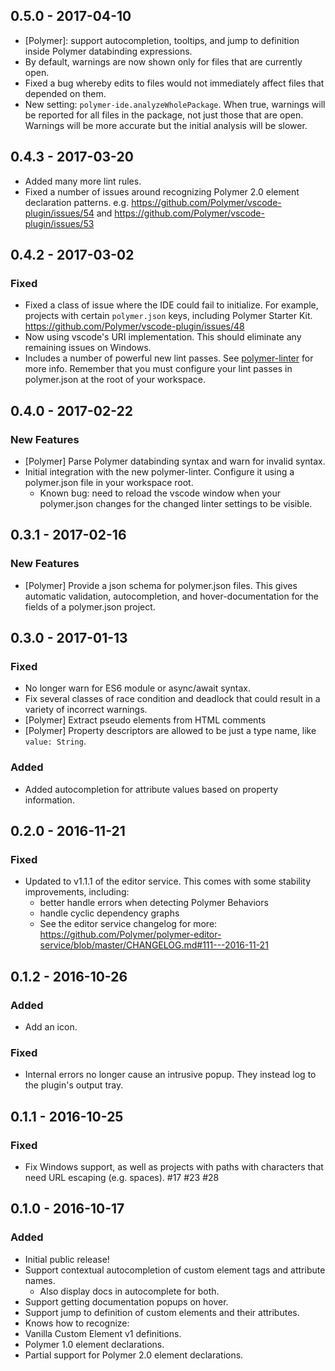 <!--
  PRs should document any user-visible changes in the Unreleased section.
  Uncomment out the header as necessary.
-->

<!--## [Unreleased]-->

## 0.5.0 - 2017-04-10

* [Polymer]: support autocompletion, tooltips, and jump to definition inside Polymer databinding expressions.
* By default, warnings are now shown only for files that are currently open.
* Fixed a bug whereby edits to files would not immediately affect files that depended on them.
* New setting: `polymer-ide.analyzeWholePackage`. When true, warnings will be reported for all files in the package, not just those that are open. Warnings will be more accurate but the initial analysis will be slower.

## 0.4.3 - 2017-03-20

* Added many more lint rules.
* Fixed a number of issues around recognizing Polymer 2.0 element declaration patterns. e.g. https://github.com/Polymer/vscode-plugin/issues/54 and https://github.com/Polymer/vscode-plugin/issues/53

## 0.4.2 - 2017-03-02

### Fixed

* Fixed a class of issue where the IDE could fail to initialize. For example, projects with certain `polymer.json` keys, including Polymer Starter Kit. https://github.com/Polymer/vscode-plugin/issues/48
* Now using vscode's URI implementation. This should eliminate any remaining issues on Windows.
* Includes a number of powerful new lint passes. See [polymer-linter](https://github.com/Polymer/polymer-linter/blob/master/CHANGELOG.md#015---2017-03-03) for more info. Remember that you must configure your lint passes in polymer.json at the root of your workspace.


## 0.4.0 - 2017-02-22

### New Features

* [Polymer] Parse Polymer databinding syntax and warn for invalid syntax.
* Initial integration with the new polymer-linter. Configure it using a polymer.json file in your workspace root.
  * Known bug: need to reload the vscode window when your polymer.json changes for the changed linter settings to be visible.

## 0.3.1 - 2017-02-16

### New Features

* [Polymer] Provide a json schema for polymer.json files. This gives automatic validation, autocompletion, and hover-documentation for the fields of a polymer.json project.

## 0.3.0 - 2017-01-13

### Fixed

* No longer warn for ES6 module or async/await syntax.
* Fix several classes of race condition and deadlock that could result in a variety of incorrect warnings.
* [Polymer] Extract pseudo elements from HTML comments
* [Polymer] Property descriptors are allowed to be just a type name, like `value: String`.

### Added

* Added autocompletion for attribute values based on property information.


## 0.2.0 - 2016-11-21

### Fixed

* Updated to v1.1.1 of the editor service. This comes with some stability improvements, including:
  * better handle errors when detecting Polymer Behaviors
  * handle cyclic dependency graphs
  * See the editor service changelog for more: https://github.com/Polymer/polymer-editor-service/blob/master/CHANGELOG.md#111---2016-11-21

## 0.1.2 - 2016-10-26

### Added
* Add an icon.

### Fixed
* Internal errors no longer cause an intrusive popup. They instead log to the plugin's output tray.

## 0.1.1 - 2016-10-25

### Fixed
* Fix Windows support, as well as projects with paths with characters that need URL escaping (e.g. spaces). #17 #23 #28

## 0.1.0 - 2016-10-17

### Added
* Initial public release!
* Support contextual autocompletion of custom element tags and attribute names.
  * Also display docs in autocomplete for both.
* Support getting documentation popups on hover.
* Support jump to definition of custom elements and their attributes.
* Knows how to recognize:
 * Vanilla Custom Element v1 definitions.
 * Polymer 1.0 element declarations.
 * Partial support for Polymer 2.0 element declarations.
